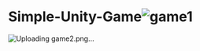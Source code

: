 # Simple-Unity-Game![game1](https://user-images.githubusercontent.com/100149612/171848404-52946dff-d12e-43af-a7b3-4b700103f30c.png)
![Uploading game2.png…]()
